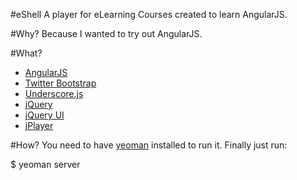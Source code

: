#eShell 
A player for eLearning Courses created to learn AngularJS.

#Why?
Because I wanted to try out AngularJS.

#What?
* [AngularJS](http://angularjs.org/)
* [Twitter Bootstrap](http://twitter.github.com/bootstrap/)
* [Underscore.js](http://underscorejs.org/)
* [jQuery](http://jquery.com/)
* [jQuery UI](http://jqueryui.com/)
* [jPlayer](http://jplayer.org/)

#How?
You need to have [yeoman](http://yeoman.io/) installed to run it. Finally just run: 

 $ yeoman server